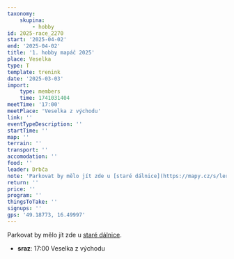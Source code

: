 ```yaml
---
taxonomy:
    skupina:
        - hobby
id: 2025-race_2270
start: '2025-04-02'
end: '2025-04-02'
title: '1. hobby mapáč 2025'
place: Veselka
type: T
template: trenink
date: '2025-03-03'
import:
    type: members
    time: 1741031404
meetTime: '17:00'
meetPlace: 'Veselka z východu'
link: ''
eventTypeDescription: ''
startTime: ''
map: ''
terrain: ''
transport: ''
accomodation: ''
food: ''
leader: Drbča
note: 'Parkovat by mělo jít zde u [staré dálnice](https://mapy.cz/s/lerokegaha).'
return: ''
price: ''
program: ''
thingsToTake: ''
signups: ''
gps: '49.18773, 16.49997'
---
```


Parkovat by mělo jít zde u [staré dálnice](https://mapy.cz/s/lerokegaha).
* **sraz**: 17:00 Veselka z východu
